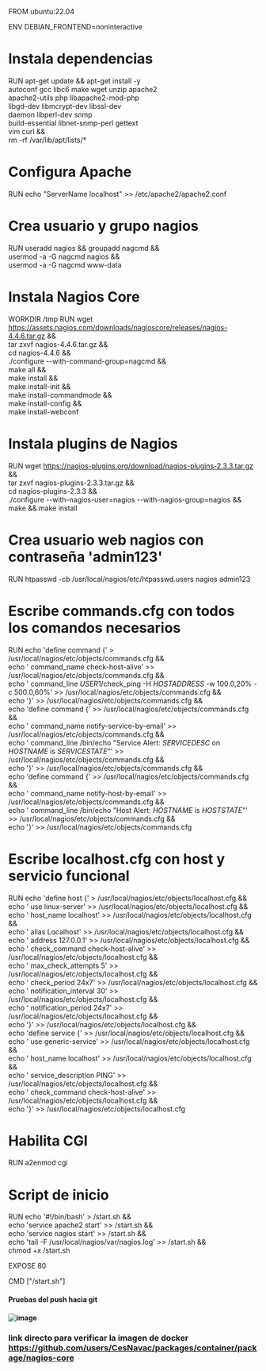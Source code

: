 FROM ubuntu:22.04

ENV DEBIAN_FRONTEND=noninteractive

# Instala dependencias
RUN apt-get update && apt-get install -y \
    autoconf gcc libc6 make wget unzip apache2 \
    apache2-utils php libapache2-mod-php \
    libgd-dev libmcrypt-dev libssl-dev \
    daemon libperl-dev snmp \
    build-essential libnet-snmp-perl gettext \
    vim curl && \
    rm -rf /var/lib/apt/lists/*

# Configura Apache
RUN echo "ServerName localhost" >> /etc/apache2/apache2.conf

# Crea usuario y grupo nagios
RUN useradd nagios && groupadd nagcmd && \
    usermod -a -G nagcmd nagios && \
    usermod -a -G nagcmd www-data

# Instala Nagios Core
WORKDIR /tmp
RUN wget https://assets.nagios.com/downloads/nagioscore/releases/nagios-4.4.6.tar.gz && \
    tar zxvf nagios-4.4.6.tar.gz && \
    cd nagios-4.4.6 && \
    ./configure --with-command-group=nagcmd && \
    make all && \
    make install && \
    make install-init && \
    make install-commandmode && \
    make install-config && \
    make install-webconf

# Instala plugins de Nagios
RUN wget https://nagios-plugins.org/download/nagios-plugins-2.3.3.tar.gz && \
    tar zxvf nagios-plugins-2.3.3.tar.gz && \
    cd nagios-plugins-2.3.3 && \
    ./configure --with-nagios-user=nagios --with-nagios-group=nagios && \
    make && make install

# Crea usuario web nagios con contraseña 'admin123'
RUN htpasswd -cb /usr/local/nagios/etc/htpasswd.users nagios admin123

# Escribe commands.cfg con todos los comandos necesarios
RUN echo 'define command {' > /usr/local/nagios/etc/objects/commands.cfg && \
    echo '    command_name    check-host-alive' >> /usr/local/nagios/etc/objects/commands.cfg && \
    echo '    command_line    $USER1$/check_ping -H $HOSTADDRESS$ -w 100.0,20% -c 500.0,60%' >> /usr/local/nagios/etc/objects/commands.cfg && \
    echo '}' >> /usr/local/nagios/etc/objects/commands.cfg && \
    echo 'define command {' >> /usr/local/nagios/etc/objects/commands.cfg && \
    echo '    command_name    notify-service-by-email' >> /usr/local/nagios/etc/objects/commands.cfg && \
    echo '    command_line    /bin/echo "Service Alert: $SERVICEDESC$ on $HOSTNAME$ is $SERVICESTATE$"' >> /usr/local/nagios/etc/objects/commands.cfg && \
    echo '}' >> /usr/local/nagios/etc/objects/commands.cfg && \
    echo 'define command {' >> /usr/local/nagios/etc/objects/commands.cfg && \
    echo '    command_name    notify-host-by-email' >> /usr/local/nagios/etc/objects/commands.cfg && \
    echo '    command_line    /bin/echo "Host Alert: $HOSTNAME$ is $HOSTSTATE$"' >> /usr/local/nagios/etc/objects/commands.cfg && \
    echo '}' >> /usr/local/nagios/etc/objects/commands.cfg

# Escribe localhost.cfg con host y servicio funcional
RUN echo 'define host {' > /usr/local/nagios/etc/objects/localhost.cfg && \
    echo '    use                     linux-server' >> /usr/local/nagios/etc/objects/localhost.cfg && \
    echo '    host_name               localhost' >> /usr/local/nagios/etc/objects/localhost.cfg && \
    echo '    alias                   Localhost' >> /usr/local/nagios/etc/objects/localhost.cfg && \
    echo '    address                 127.0.0.1' >> /usr/local/nagios/etc/objects/localhost.cfg && \
    echo '    check_command           check-host-alive' >> /usr/local/nagios/etc/objects/localhost.cfg && \
    echo '    max_check_attempts      5' >> /usr/local/nagios/etc/objects/localhost.cfg && \
    echo '    check_period            24x7' >> /usr/local/nagios/etc/objects/localhost.cfg && \
    echo '    notification_interval   30' >> /usr/local/nagios/etc/objects/localhost.cfg && \
    echo '    notification_period     24x7' >> /usr/local/nagios/etc/objects/localhost.cfg && \
    echo '}' >> /usr/local/nagios/etc/objects/localhost.cfg && \
    echo 'define service {' >> /usr/local/nagios/etc/objects/localhost.cfg && \
    echo '    use                     generic-service' >> /usr/local/nagios/etc/objects/localhost.cfg && \
    echo '    host_name               localhost' >> /usr/local/nagios/etc/objects/localhost.cfg && \
    echo '    service_description     PING' >> /usr/local/nagios/etc/objects/localhost.cfg && \
    echo '    check_command           check-host-alive' >> /usr/local/nagios/etc/objects/localhost.cfg && \
    echo '}' >> /usr/local/nagios/etc/objects/localhost.cfg

# Habilita CGI
RUN a2enmod cgi

# Script de inicio
RUN echo '#!/bin/bash' > /start.sh && \
    echo 'service apache2 start' >> /start.sh && \
    echo 'service nagios start' >> /start.sh && \
    echo 'tail -F /usr/local/nagios/var/nagios.log' >> /start.sh && \
    chmod +x /start.sh

EXPOSE 80

CMD ["/start.sh"]
#### Pruebas del push hacia git #####
#### ![image](https://github.com/user-attachments/assets/a1888571-43e4-40b0-9830-370e1d32d64a) ######
### link directo para verificar la imagen de docker https://github.com/users/CesNavac/packages/container/package/nagios-core ####
